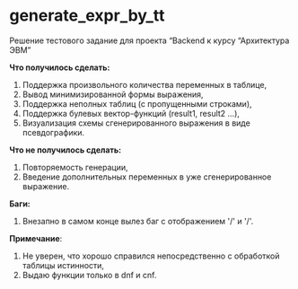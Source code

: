 # generate_expr_by_tt
Решение тестового задание для проекта “Backend к курсу “Архитектура ЭВМ”

**Что получилось сделать:**
1. Поддержка произвольного количества переменных в таблице,
2. Вывод минимизированной формы выражения,
3. Поддержка неполных таблиц (с пропущенными строками),
4. Поддержка булевых  вектор-функций (result1, result2 …),
5. Визуализация схемы сгенерированного выражения в виде псевдографики.

**Что не получилось сделать:**
1. Повторяемость генерации,
2. Введение дополнительных переменных в уже сгенерированное выражение.

**Баги:**
1. Внезапно в самом конце вылез баг с отображением '/\' и '\/'.

**Примечание**:
1. Не уверен, что хорошо справился непосредственно с обработкой таблицы истинности,
2. Выдаю функции только в dnf и cnf.
